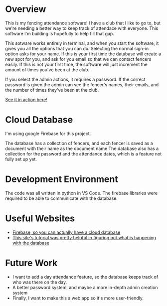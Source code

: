# Overview

This is my fencing attendance software! I have a club that I like to go to, but we're needing a better way to keep track of attendace with everyone. This software I'm building is hopefully to help fill that gap.

This sotware works entirely in terminal, and when you start the software, it gives you all the options that you can do. Selecting the normal sign-in option asks for your name. If this is your first time the database will create a new spot for you, and ask for you email so that we can contact fencers easily. If this is not your first time, the software will just increment the amount of times you've been at the club.

If you select the admin actions, it requires a password. If the correct password is given the admin can see the fencer's names, their emails, and the number of times they've been at the club.

[See it in action here!](https://youtu.be/ICHVUPGHFIM)

# Cloud Database

I'm using google Firebase for this project.

The database has a collection of fencers, and each fencer is saved as a document with their name as the document name
The database also has a collection for the password and the attendance dates, which is a feature not fully set up yet.

# Development Environment

The code was all written in python in VS Code. The firebase libraries were required to be able to communicate with the database.

# Useful Websites

* [Firebase, so you can actually have a cloud database](https://firebase.google.com/)
* [This site's tutorial was pretty helpful in figuring out what is happening with the database](https://www.tutorialspoint.com/firebase/index.htm)

# Future Work

* I want to add a day attendance feature, so the database keeps track of who was there on the day.
* A better password system, and maybe a more in-depth admin creation system
* Finally, I want to make this a web app so it's more user-friendly.